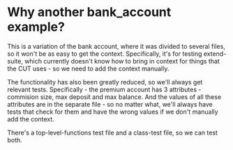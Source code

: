 # Why another bank_account example?
This is a variation of the bank account, where it was divided to several files, so it won't be as easy to get
the context.
Specifically, it's for testing extend-suite, which currently doesn't know how to bring in context for things that the
CUT uses - so we need to add the context manually.

The functionality has also been greatly reduced, so we'll always get relevant tests.
Specifically - the premium account has 3 attributes - commision size, max deposit and max balance.
And the values of all these attributes are in the separate file - so no matter what, we'll always
have tests that check for them and have the wrong values if we don't manually add the context.

There's a top-level-functions test file and a class-test file, so we can test both.
